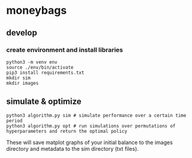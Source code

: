 # moneybags

## develop
### create environment and install libraries
```
python3 -m venv env
source ./env/bin/activate
pip3 install requirements.txt
mkdir sim
mkdir images
```
## simulate & optimize
```
python3 algorithm.py sim # simulate performance over a certain time period
python3 algorithm.py opt # run simulations over permutations of hyperparameters and return the optimal policy
```
These will save matplot graphs of your initial balance to the images directory and metadata to the sim directory (txt files).


